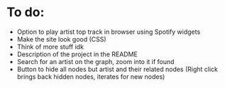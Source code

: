 # To do:

* Option to play artist top track in browser using Spotify widgets
* Make the site look good (CSS)
* Think of more stuff idk
* Description of the project in the README
* Search for an artist on the graph, zoom into it if found
* Button to hide all nodes but artist and their related nodes (Right click brings back hidden nodes, iterates for new nodes)

